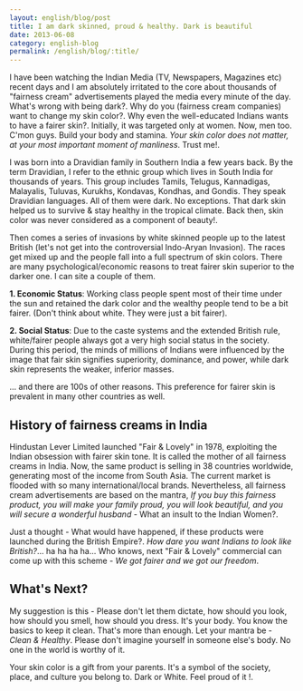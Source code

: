 ```yaml
---
layout: english/blog/post
title: I am dark skinned, proud & healthy. Dark is beautiful
date: 2013-06-08
category: english-blog
permalink: /english/blog/:title/
---
```


I have been watching the Indian Media (TV, Newspapers, Magazines etc) recent days and I am absolutely irritated to the core about thousands of "fairness cream" advertisements played the media every minute of the day. What's wrong with being dark?. Why do you (fairness cream companies) want to change my skin color?. Why even the well-educated Indians wants to have a fairer skin?. Initially, it was targeted only at women. Now, men too. C'mon guys. Build your body and stamina. *Your skin color does not matter, at your most important moment of manliness*. Trust me!.

I was born into a Dravidian family in Southern India a few years back. By the term Dravidian, I refer to the ethnic group which lives in South India for thousands of years. This group includes Tamils, Telugus, Kannadigas, Malayalis, Tuluvas, Kurukhs, Kondavas, Kondhas, and Gondis. They speak Dravidian languages. All of them were dark. No exceptions. That dark skin helped us to survive & stay healthy in the tropical climate. Back then, skin color was never considered as a component of beauty!.

Then comes a series of invasions by white skinned people up to the latest British (let's not get into the controversial Indo-Aryan Invasion). The races get mixed up and the people fall into a full spectrum of skin colors. There are many psychological/economic reasons to treat fairer skin superior to the darker one. I can site a couple of them.

**1. Economic Status**: Working class people spent most of their time under the sun and retained the dark color and the wealthy people tend to be a bit fairer. (Don't think about white. They were just a bit fairer).

**2. Social Status**: Due to the caste systems and the extended British rule, white/fairer people always got a very high social status in the society. During this period, the minds of millions of Indians were influenced by the image that fair skin signifies superiority, dominance, and power, while dark skin represents the weaker, inferior masses.

... and there are 100s of other reasons. This preference for fairer skin is prevalent in many other countries as well.

## History of fairness creams in India

Hindustan Lever Limited launched "Fair & Lovely" in 1978, exploiting the Indian obsession with fairer skin tone. It is called the mother of all fairness creams in India. Now, the same product is selling in 38 countries worldwide, generating most of the income from South Asia. The current market is flooded with so many international/local brands. Nevertheless, all fairness cream advertisements are based on the mantra, *If you buy this fairness product, you will make your family proud, you will look beautiful, and you will secure a wonderful husband* - What an insult to the Indian Women?.

Just a thought - What would have happened, if these products were launched during the British Empire?. *How dare you want Indians to look like British?*... ha ha ha ha... Who knows, next "Fair & Lovely" commercial can come up with this scheme - *We got fairer and we got our freedom*.

## What's Next?

My suggestion is this - Please don't let them dictate, how should you look, how should you smell, how should you dress. It's your body. You know the basics to keep it clean. That's more than enough. Let your mantra be - *Clean & Healthy*. Please don't imagine yourself in someone else's body. No one in the world is worthy of it.

Your skin color is a gift from your parents. It's a symbol of the society, place, and culture you belong to. Dark or White. Feel proud of it !.
